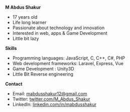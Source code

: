 **M Abdus Shakur**

* 17 years old
* Life long learner
* Passionate about technology and innovation
* Interested in web, apps & Game Development
* Little bit lazy

**Skills**

* Programming languages: JavaScript, C, C++, C#, PHP
* Web development frameworks: Laravel, Express, Vue
* Game Development : Unity3D
* Little Bit Reverse engineering

**Contact**

* Email: mabdusshakur12@gmail.com
* Twitter:  <a href="https://twitter.com/M_Abdus_Shakur" target="_blank">twitter.com/M_Abdus_Shakur</a>
* LinkedIn: <a href="https://www.linkedin.com/in/mabdusshakur" target="_blank">linkedin.com/in/mabdusshakur</a>

